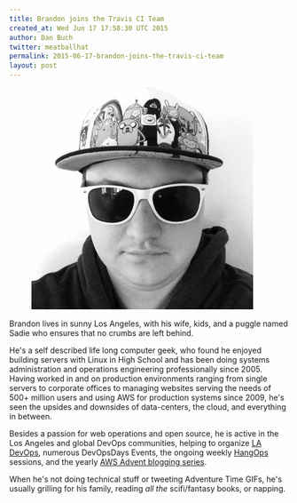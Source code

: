 ```yaml
---
title: Brandon joins the Travis CI Team
created_at: Wed Jun 17 17:58:30 UTC 2015
author: Dan Buch
twitter: meatballhat
permalink: 2015-06-17-brandon-joins-the-travis-ci-team
layout: post
---
```

<figure class="right small">
  <img src="/images/brandon.jpg">
</figure>

Brandon lives in sunny Los Angeles, with his wife, kids, and a puggle named
Sadie who ensures that no crumbs are left behind.

He's a self described life long computer geek, who found he enjoyed building
servers with Linux in High School and has been doing systems administration and
operations engineering professionally since 2005. Having worked in and on
production environments ranging from single servers to corporate offices to
managing websites serving the needs of 500+ million users and using AWS for
production systems since 2009, he's seen the upsides and downsides of
data-centers, the cloud, and everything in between.

Besides a passion for web operations and open source, he is active in the Los
Angeles and global DevOps communities, helping to organize [LA
DevOps](http://twitter.com/ladevops), numerous DevOpsDays Events, the ongoing
weekly [HangOps](http:/twitter.com/hangops) sessions, and the yearly [AWS
Advent blogging series](http://awsadvent.tumblr.com).

When he's not doing technical stuff or tweeting Adventure Time GIFs, he's
usually grilling for his family, reading *all the* scifi/fantasy books, or
napping.

